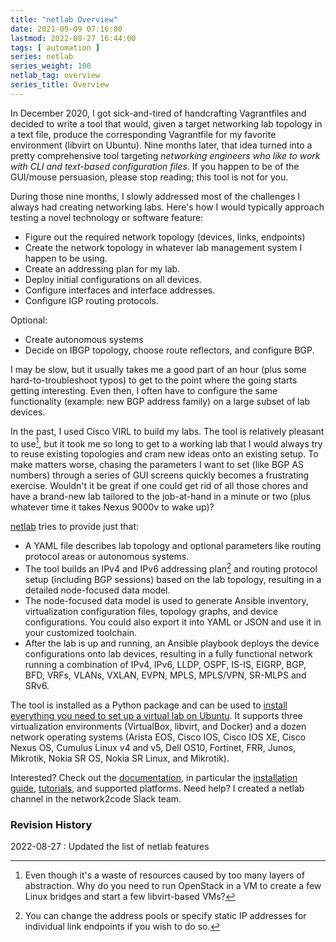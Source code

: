 ```yaml
---
title: "netlab Overview"
date: 2021-09-09 07:16:00
lastmod: 2022-08-27 16:44:00
tags: [ automation ]
series: netlab
series_weight: 100
netlab_tag: overview
series_title: Overview
---
```

In December 2020, I got sick-and-tired of handcrafting Vagrantfiles and decided to write a tool that would, given a target networking lab topology in a text file, produce the corresponding Vagrantfile for my favorite environment (libvirt on Ubuntu). Nine months later, that idea turned into a pretty comprehensive tool targeting *networking engineers who like to work with CLI and text-based configuration files*. If you happen to be of the GUI/mouse persuasion, please stop reading; this tool is not for you.

During those nine months, I slowly addressed most of the challenges I always had creating networking labs. Here's how I would typically approach testing a novel technology or software feature:
<!--more-->
* Figure out the required network topology (devices, links, endpoints)
* Create the network topology in whatever lab management system I happen to be using.
* Create an addressing plan for my lab.
* Deploy initial configurations on all devices.
* Configure interfaces and interface addresses.
* Configure IGP routing protocols.

Optional:

* Create autonomous systems
* Decide on IBGP topology, choose route reflectors, and configure BGP.

I may be slow, but it usually takes me a good part of an hour (plus some hard-to-troubleshoot typos) to get to the point where the going starts getting interesting. Even then, I often have to configure the same functionality (example: new BGP address family) on a large subset of lab devices.

In the past, I used Cisco VIRL to build my labs. The tool is relatively pleasant to use[^1], but it took me so long to get to a working lab that I would always try to reuse existing topologies and cram new ideas onto an existing setup. To make matters worse, chasing the parameters I want to set (like BGP AS numbers) through a series of GUI screens quickly becomes a frustrating exercise. Wouldn't it be great if one could get rid of all those chores and have a brand-new lab tailored to the job-at-hand in a minute or two (plus whatever time it takes Nexus 9000v to wake up)?

[netlab](https://netsim-tools.readthedocs.io/) tries to provide just that:

* A YAML file describes lab topology and optional parameters like routing protocol areas or autonomous systems.
* The tool builds an IPv4 and IPv6 addressing plan[^2] and routing protocol setup (including BGP sessions) based on the lab topology, resulting in a detailed node-focused data model.
* The node-focused data model is used to generate Ansible inventory, virtualization configuration files, topology graphs, and device configurations. You could also export it into YAML or JSON and use it in your customized toolchain.
* After the lab is up and running, an Ansible playbook deploys the device configurations onto lab devices, resulting in a fully functional network running a combination of IPv4, IPv6, LLDP, OSPF, IS-IS, EIGRP, BGP, BFD, VRFs, VLANs, VXLAN, EVPN, MPLS, MPLS/VPN, SR-MLPS and SRv6.

The tool is installed as a Python package and can be used to [install everything you need to set up a virtual lab on Ubuntu](https://netsim-tools.readthedocs.io/en/latest/netlab/install.html). It supports three virtualization environments (VirtualBox, libvirt, and Docker) and a dozen network operating systems (Arista EOS, Cisco IOS, Cisco IOS XE, Cisco Nexus OS, Cumulus Linux v4 and v5, Dell OS10, Fortinet, FRR, Junos, Mikrotik, Nokia SR OS, Nokia SR Linux, and Mikrotik).

Interested? Check out the [documentation](https://netsim-tools.readthedocs.io/en/latest/index.html), in particular the [installation guide](https://netsim-tools.readthedocs.io/en/latest/install.html), [tutorials](https://netsim-tools.readthedocs.io/en/latest/tutorials.html), and supported platforms. Need help? I created a netlab channel in the network2code Slack team.

[^1]: Even though it's a waste of resources caused by too many layers of abstraction. Why do you need to run OpenStack in a VM to create a few Linux bridges and start a few libvirt-based VMs?

[^2]: You can change the address pools or specify static IP addresses for individual link endpoints if you wish to do so.

### Revision History

2022-08-27
: Updated the list of netlab features
